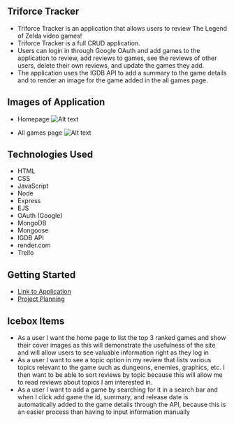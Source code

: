 ## Triforce Tracker
- Triforce Tracker is an application that allows users to review The Legend of Zelda video games! 
- Triforce Tracker is a full CRUD application. 
- Users can login in through Google OAuth and add games to the application to review, add reviews to games, see the reviews of other users, delete their own reviews, and update the games they add. 
- The application uses the IGDB API to add a summary to the game details and to render an image for the game added in the all games page.

## Images of Application
- Homepage
![Alt text](public/images/homepage.png)

- All games page
![Alt text](public/images/allgames.png)


## Technologies Used
- HTML
- CSS
- JavaScript
- Node
- Express
- EJS
- OAuth (Google)
- MongoDB
- Mongoose
- IGDB API
- render.com
- Trello

## Getting Started
- [Link to Application](https://triforce-tracker.onrender.com) 
- [Project Planning](https://trello.com/b/P0jbyUhp/triforce-tracker)

## Icebox Items
- As a user I want the home page to list the top 3 ranked games and show their cover images as this will demonstrate the usefulness of the site and will allow users to see valuable information right as they log in
- As a user I want to see a topic option in my review that lists various topics relevant to the game such as dungeons, enemies, graphics, etc. I then want to be able to sort reviews by topic because this will allow me to read reviews about topics I am interested in.
- As a user I want to add a game by searching for it in a search bar and when I click add game the id, summary, and release date is automatically added to the game details through the API, because this is an easier process than having to input information manually